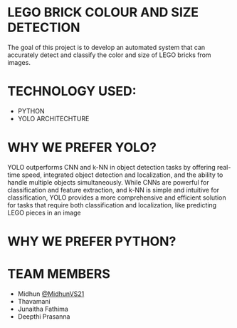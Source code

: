 # LEGO BRICK COLOUR AND SIZE DETECTION
The goal of this project is to develop an automated system that can accurately detect and classify the color and size of LEGO bricks from images.

#  TECHNOLOGY USED: 
- PYTHON
- YOLO ARCHITECHTURE

# WHY WE PREFER YOLO?
YOLO outperforms CNN and k-NN in object detection tasks by offering real-time speed, integrated object detection and localization, and the ability to handle multiple objects simultaneously. While CNNs are powerful for classification and feature extraction, and k-NN is simple and intuitive for classification, YOLO provides a more comprehensive and efficient solution for tasks that require both classification and localization, like predicting LEGO pieces in an image
# WHY WE PREFER PYTHON?

# TEAM MEMBERS
- Midhun [@MidhunVS21](https://github.com/MidhunVS21)
- Thavamani 
- Junaitha Fathima
- Deepthi Prasanna
